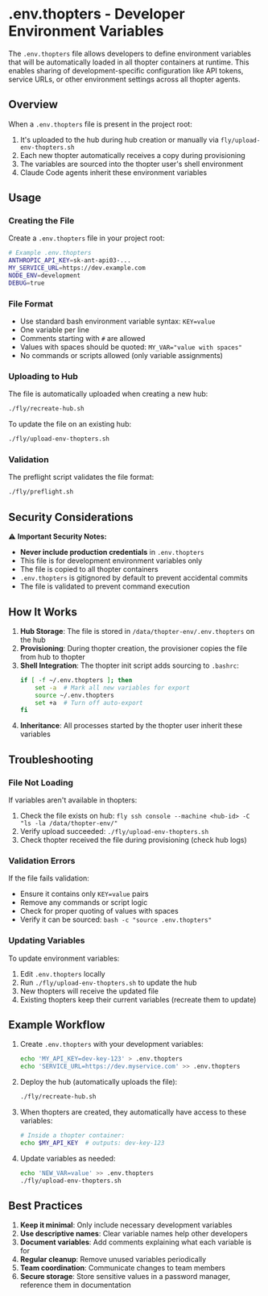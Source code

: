 # .env.thopters - Developer Environment Variables

The `.env.thopters` file allows developers to define environment variables that will be automatically loaded in all thopter containers at runtime. This enables sharing of development-specific configuration like API tokens, service URLs, or other environment settings across all thopter agents.

## Overview

When a `.env.thopters` file is present in the project root:
1. It's uploaded to the hub during hub creation or manually via `fly/upload-env-thopters.sh`
2. Each new thopter automatically receives a copy during provisioning
3. The variables are sourced into the thopter user's shell environment
4. Claude Code agents inherit these environment variables

## Usage

### Creating the File

Create a `.env.thopters` file in your project root:

```bash
# Example .env.thopters
ANTHROPIC_API_KEY=sk-ant-api03-...
MY_SERVICE_URL=https://dev.example.com
NODE_ENV=development
DEBUG=true
```

### File Format

- Use standard bash environment variable syntax: `KEY=value`
- One variable per line
- Comments starting with `#` are allowed
- Values with spaces should be quoted: `MY_VAR="value with spaces"`
- No commands or scripts allowed (only variable assignments)

### Uploading to Hub

The file is automatically uploaded when creating a new hub:
```bash
./fly/recreate-hub.sh
```

To update the file on an existing hub:
```bash
./fly/upload-env-thopters.sh
```

### Validation

The preflight script validates the file format:
```bash
./fly/preflight.sh
```

## Security Considerations

⚠️ **Important Security Notes:**

- **Never include production credentials** in `.env.thopters`
- This file is for development environment variables only
- The file is copied to all thopter containers
- `.env.thopters` is gitignored by default to prevent accidental commits
- The file is validated to prevent command execution

## How It Works

1. **Hub Storage**: The file is stored in `/data/thopter-env/.env.thopters` on the hub
2. **Provisioning**: During thopter creation, the provisioner copies the file from hub to thopter
3. **Shell Integration**: The thopter init script adds sourcing to `.bashrc`:
   ```bash
   if [ -f ~/.env.thopters ]; then
       set -a  # Mark all new variables for export
       source ~/.env.thopters
       set +a  # Turn off auto-export
   fi
   ```
4. **Inheritance**: All processes started by the thopter user inherit these variables

## Troubleshooting

### File Not Loading

If variables aren't available in thopters:
1. Check the file exists on hub: `fly ssh console --machine <hub-id> -C "ls -la /data/thopter-env/"`
2. Verify upload succeeded: `./fly/upload-env-thopters.sh`
3. Check thopter received the file during provisioning (check hub logs)

### Validation Errors

If the file fails validation:
- Ensure it contains only `KEY=value` pairs
- Remove any commands or script logic
- Check for proper quoting of values with spaces
- Verify it can be sourced: `bash -c "source .env.thopters"`

### Updating Variables

To update environment variables:
1. Edit `.env.thopters` locally
2. Run `./fly/upload-env-thopters.sh` to update the hub
3. New thopters will receive the updated file
4. Existing thopters keep their current variables (recreate them to update)

## Example Workflow

1. Create `.env.thopters` with your development variables:
   ```bash
   echo 'MY_API_KEY=dev-key-123' > .env.thopters
   echo 'SERVICE_URL=https://dev.myservice.com' >> .env.thopters
   ```

2. Deploy the hub (automatically uploads the file):
   ```bash
   ./fly/recreate-hub.sh
   ```

3. When thopters are created, they automatically have access to these variables:
   ```bash
   # Inside a thopter container:
   echo $MY_API_KEY  # outputs: dev-key-123
   ```

4. Update variables as needed:
   ```bash
   echo 'NEW_VAR=value' >> .env.thopters
   ./fly/upload-env-thopters.sh
   ```

## Best Practices

1. **Keep it minimal**: Only include necessary development variables
2. **Use descriptive names**: Clear variable names help other developers
3. **Document variables**: Add comments explaining what each variable is for
4. **Regular cleanup**: Remove unused variables periodically
5. **Team coordination**: Communicate changes to team members
6. **Secure storage**: Store sensitive values in a password manager, reference them in documentation